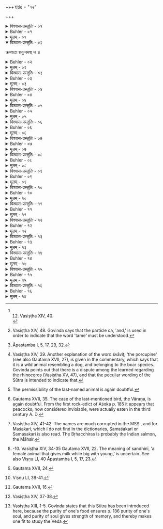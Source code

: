 +++
title = "१२"

+++

<details><summary>विश्वास-प्रस्तुतिः - ०१</summary>

०१  अभक्ष्याः पशवो ग्राम्याः ॥
</details>

<details><summary>Buhler - ०१</summary>

1. Tame animals must not be eaten, [^1] 


[^1]:  12. Vasiṣṭha XIV, 40.
</details>

<details><summary>मूलम् - ०१</summary>

०१  अभक्ष्याः पशवो ग्राम्याः ॥
</details>

<details open><summary>विश्वास-प्रस्तुतिः - ०२</summary>

क्रव्यादाः शकुनयश् च ॥
</details>

<details><summary>Buhler - ०२</summary>

2. Nor carnivorous and (tame) birds, [^2]


[^2]:  Vasiṣṭha XIV, 48. Govinda says that the particle ca, 'and,' is used in order to indicate that the word 'tame' must be understood.
</details>

<details><summary>मूलम् - ०२</summary>

क्रव्यादाः शकुनयश् च ॥
</details>

<details><summary>विश्वास-प्रस्तुतिः - ०३</summary>

०३  तथा कुक्कुटसूकरम् ॥
</details>

<details><summary>Buhler - ०३</summary>

3. Nor (tame) cocks and pigs; [^3] 


[^3]:  Āpastamba I, 5, 17, 29, 32.
</details>

<details><summary>मूलम् - ०३</summary>

०३  तथा कुक्कुटसूकरम् ॥
</details>

<details><summary>विश्वास-प्रस्तुतिः - ०४</summary>

०४  अन्यत्राजाविभ्यः ॥
</details>

<details><summary>Buhler - ०४</summary>

4. Goats and sheep (are) excepted (from the above prohibition).
</details>

<details><summary>मूलम् - ०४</summary>

०४  अन्यत्राजाविभ्यः ॥
</details>

<details><summary>विश्वास-प्रस्तुतिः - ०५</summary>

०५  भक्ष्याः श्वाविद्गोधाशशशल्यककच्छपखङ्गाःखङ्गवर्जाः पञ्च पञ्चनखाः ॥
</details>

<details><summary>Buhler - ०५</summary>

5. Five five-toed animals may be eaten, (viz.) the porcupine, the iguana, the hare, the hedgehog, the tortoise and the rhinoceros, excepting the rhinoceros, [^4] 


[^4]:  Vasiṣṭha XIV, 39. Another explanation of the word śvāviṭ, 'the porcupine' (see also Gautama XVII, 27), is given in the commentary, which says that it is a wild animal resembling a dog, and belonging to the boar species. Govinda points out that there is a dispute among the learned regarding the rhinoceros (Vasiṣṭha XV, 47), and that the peculiar wording of the Sūtra is intended to indicate that.
</details>

<details><summary>मूलम् - ०५</summary>

०५  भक्ष्याः श्वाविद्गोधाशशशल्यककच्छपखङ्गाःखङ्गवर्जाः पञ्च पञ्चनखाः ॥
</details>

<details><summary>विश्वास-प्रस्तुतिः - ०६</summary>

०६  तथा ऋश्यहरिणपृषतमहिषवराहकुलुङ्गाःकुलुङ्गवर्जाः पञ्च द्विखुरिणः ॥
</details>

<details><summary>Buhler - ०६</summary>

6. Likewise five animals with cloven hoofs, (viz.) the white-footed antelope (Nīl-gāi), the (common ravine) deer, the spotted deer, the buffalo, the (wild) boar and the black antelope, excepting the black antelope, [^5] 


[^5]:  The permissibility of the last-named animal is again doubtful.
</details>

<details><summary>मूलम् - ०६</summary>

०६  तथा ऋश्यहरिणपृषतमहिषवराहकुलुङ्गाःकुलुङ्गवर्जाः पञ्च द्विखुरिणः ॥
</details>

<details><summary>विश्वास-प्रस्तुतिः - ०७</summary>

०७  पक्षिणस्तित्तिरिकपोतकपिञ्जलवार्ध्राणसमयूरवारणावारणवर्जाः पञ्च विष्किराः ॥
</details>

<details><summary>Buhler - ०७</summary>

7. (Likewise) five (kinds of) birds that feed scratching with their feet, (viz.) the partridge, the blue rock-pigeon, the francoline partridge, the (crane called) Vārdhrāṇasa, the peacock and the Vāraṇa, excepting the Vāraṇa, [^6] 


[^6]:  Gautama XVII, 35. The case of the last-mentioned bird, the Vāraṇa, is again doubtful. From the first rock-edict of Aśoka p. 185 it appears that peacocks, now considered inviolable, were actually eaten in the third century A. D.
</details>

<details><summary>मूलम् - ०७</summary>

०७  पक्षिणस्तित्तिरिकपोतकपिञ्जलवार्ध्राणसमयूरवारणावारणवर्जाः पञ्च विष्किराः ॥
</details>

<details><summary>विश्वास-प्रस्तुतिः - ०८</summary>

०८  मत्स्याः सहस्रदंष्ट्रश् चिलिचिमोवर्मिबृहच्छिरोमशकरिरोहितराजीवाः ॥
</details>

<details><summary>Buhler - ०८</summary>

8. (And the following) fishes, (viz.) the Silurus Pelorius (Sahasradaṃṣṭrin), the Cilicima, the Varmi, the Bṛhacchiras, the Maśakari(?), the Cyprinus Rohita, and the Rāji. [^7] 


[^7]:  Vasiṣṭha XIV, 41-42. The names are much corrupted in the MSS., and for Maśakari, which I do not find in the dictionaries, Samaśakari or Samasakari is also read. The Bṛhacchiras is probably the Indian salmon, the Māhsir.
</details>

<details><summary>मूलम् - ०८</summary>

०८  मत्स्याः सहस्रदंष्ट्रश् चिलिचिमोवर्मिबृहच्छिरोमशकरिरोहितराजीवाः ॥
</details>

<details><summary>विश्वास-प्रस्तुतिः - ०९</summary>

०९  अनिर्दशाहसंधिनीक्षीरम् अपेयम् ॥
</details>

<details><summary>Buhler - ०९</summary>

9. The milk of a (female animal) whose offspring is not ten days old, and of one that gives milk while big with a young one, must not be drunk, [^8] 


[^8]:  -10. Vasiṣṭha XIV, 34-35 Gautama XVII, 22. The meaning of sandhinī, 'a female animal that gives milk while big with young,' is uncertain. See also Viṣṇu LI, 40 Āpastamba I, 5, 17, 23.
</details>

<details><summary>मूलम् - ०९</summary>

०९  अनिर्दशाहसंधिनीक्षीरम् अपेयम् ॥
</details>

<details><summary>विश्वास-प्रस्तुतिः - १०</summary>

१०  विवत्सान्यवत्सयोश् च ॥
</details>

<details><summary>Buhler - १०</summary>

10. Nor that of a (cow) that has no calf or that (suckles) a strange calf.
</details>

<details><summary>मूलम् - १०</summary>

१०  विवत्सान्यवत्सयोश् च ॥
</details>

<details><summary>विश्वास-प्रस्तुतिः - ११</summary>

११  आविकम् औष्ट्रिकम् ऐकशफम् अपेयम् ॥
</details>

<details><summary>Buhler - ११</summary>

11. (The milk) of sheep, camels, and one-hoofed animals must not be drunk. [^9] 


[^9]:  Gautama XVII, 24.
</details>

<details><summary>मूलम् - ११</summary>

११  आविकम् औष्ट्रिकम् ऐकशफम् अपेयम् ॥
</details>

<details><summary>विश्वास-प्रस्तुतिः - १२</summary>

१२  अपेयपयःपाने कृच्छ्रो ऽन्यत्र गव्यात् ॥
</details>

<details><summary>Buhler - १२</summary>

12. If (he has) drunk (milk) which ought not to be drunk, excepting cow's milk, (he must perform) a Kṛcchra (penance). [^10] 


[^10]:  Viṣṇu LI, 38-41.
</details>

<details><summary>मूलम् - १२</summary>

१२  अपेयपयःपाने कृच्छ्रो ऽन्यत्र गव्यात् ॥
</details>

<details><summary>विश्वास-प्रस्तुतिः - १३</summary>

१३  गव्ये तु त्रिरात्रम् उपवासः ।
</details>

<details><summary>Buhler - १३</summary>

13. But if (he has drunk) cow's milk (that is unfit for use, he shall) fast during three (days and) nights.
</details>

<details><summary>मूलम् - १३</summary>

१३  गव्ये तु त्रिरात्रम् उपवासः ।
</details>

<details><summary>विश्वास-प्रस्तुतिः - १४</summary>

१४  पर्युषितंशाकयूषमांससर्पिःशृतधानागुडदधिमधुसक्तुवर्जम् ॥
</details>

<details><summary>Buhler - १४</summary>

14. Stale (food must not be eaten or drunk) excepting pot-herbs, broths, meat, clarified butter, cooked grain, molasses, sour milk, and barley-meal, [^11] 


[^11]:  Gautama XVII, 16.
</details>

<details><summary>मूलम् - १४</summary>

१४  पर्युषितंशाकयूषमांससर्पिःशृतधानागुडदधिमधुसक्तुवर्जम् ॥
</details>

<details><summary>विश्वास-प्रस्तुतिः - १५</summary>

१५  शुक्तानि तथाजातो गुडः ॥
</details>

<details><summary>Buhler - १५</summary>

15. Nor (substances) which have turned sour, nor molasses which have come into that state. [^12] 


[^12]:  Vasiṣṭha XIV, 37-38.
</details>

<details><summary>मूलम् - १५</summary>

१५  शुक्तानि तथाजातो गुडः ॥
</details>

<details><summary>विश्वास-प्रस्तुतिः - १६</summary>

१६  श्रावण्यां पौर्णमास्याम् आषाढ्यां वोपाकृत्य तैष्यांमाघ्यां वोत्सृजेयुः । उत्सृजेयुः ॥
</details>

<details><summary>Buhler - १६</summary>

16. After performing the ceremony preparatory [^13]  to the beginning of the Veda-study (upākarman) on the (full moon of the month) of Śrāvaṇa or of Aṣāḍha, they shall close the term on the full moon of Taiṣa or Māgha.


[^13]:  Vasiṣṭha XIII, 1-5. Govinda states that this Sūtra has been introduced here, because the purity of one's food ensures p. 186 purity of one's soul, and purity of soul gives strength of memory, and thereby makes one fit to study the Veda.
</details>

<details><summary>मूलम् - १६</summary>

१६  श्रावण्यां पौर्णमास्याम् आषाढ्यां वोपाकृत्य तैष्यांमाघ्यां वोत्सृजेयुः । उत्सृजेयुः ॥
</details>

